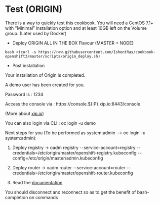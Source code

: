 Test (ORIGIN)
==================

There is a way to quickly test this cookbook. 
You will need a CentOS 7.1+  with "Minimal" installation option and at least 10GB left on the Volume group. (Later used by Docker)

* Deploy ORIGIN ALL IN THE BOX Flavour (MASTER + NODE)
```
bash <(curl -s https://raw.githubusercontent.com/IshentRas/cookbook-openshift3/master/scripts/origin_deploy.sh)
```

* Post installation

Your installation of Origin is completed.

A demo user has been created for you.

Password is : 1234

Access the console via : https://console.${IP}.xip.io:8443/console

(More about [xip.io](http://xip.io/))

You can also login via CLI : oc login -u demo

Next steps for you (To be performed as system:admin --> oc login -u system:admin):

1) Deploy registry -> oadm registry --service-account=registry --credentials=/etc/origin/master/openshift-registry.kubeconfig --config=/etc/origin/master/admin.kubeconfig

2) Deploy router -> oadm router --service-account=router --credentials=/etc/origin/master/openshift-router.kubeconfig

3) Read the [documentation](https://docs.openshift.org/latest/welcome/index.html)

You should disconnect and reconnect so as to get the benefit of bash-completion on commands
